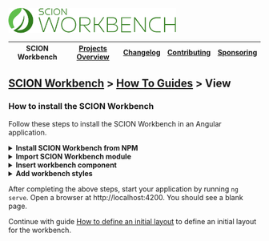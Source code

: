 <a href="/README.md"><img src="/resources/branding/scion-workbench-banner.svg" height="50" alt="SCION Workbench"></a>

| SCION Workbench | [Projects Overview][menu-projects-overview] | [Changelog][menu-changelog] | [Contributing][menu-contributing] | [Sponsoring][menu-sponsoring] |  
| --- | --- | --- | --- | --- |

## [SCION Workbench][menu-home] > [How To Guides][menu-how-to] > View

### How to install the SCION Workbench

Follow these steps to install the SCION Workbench in an Angular application.

<details>
    <summary><strong>Install SCION Workbench from NPM</strong></summary>
    <br>

Run the following command to install the SCION Workbench and required dependencies.

```console
npm install @scion/workbench @scion/workbench-client @scion/toolkit @scion/components @scion/microfrontend-platform @angular/cdk --save
```

</details>

<details>
    <summary><strong>Import SCION Workbench module</strong></summary>
    <br>

Open `app.module.ts` and import the `WorkbenchModule`. The lines to be added are marked with `[+]`.

```ts
    import {NgModule} from '@angular/core';
    import {AppComponent} from './app.component';
[+] import {WorkbenchModule} from '@scion/workbench';
[+] import {BrowserAnimationsModule} from '@angular/platform-browser/animations';
    import {RouterModule} from '@angular/router';
    import {BrowserModule} from '@angular/platform-browser';

    @NgModule({
      declarations: [AppComponent],
      imports: [
[+]     WorkbenchModule.forRoot(),
        RouterModule.forRoot([]),
        BrowserModule,
[+]     BrowserAnimationsModule,
      ],
      bootstrap: [AppComponent],
    })
    export class AppModule {
    }
```
</details>

<details>
    <summary><strong>Insert workbench component</strong></summary>
    <br>

Open `app.component.html` and replace it with the following content:

```html 
<wb-workbench></wb-workbench>
```

The workbench itself does not position nor lay out the `<wb-workbench>` component. Depending on your requirements, you may want the workbench to fill the entire page viewport or only parts of it, for example, if you have a header, footer, or navigation panel.

For a quick start, position the workbench absolutely and align it with the page viewport. Open `app.component.scss` and replace it with the following content:
```scss
  wb-workbench {
    position: absolute;
    inset: 0;
  }
```
</details>

<details>
    <summary><strong>Add workbench styles</strong></summary>
    <br>

The workbench requires some styles to be imported into `styles.scss`, as follows:

```scss
@use '@scion/workbench';
``` 

Also, download the workbench icon font from <a href="https://github.com/SchweizerischeBundesbahnen/scion-workbench/raw/master/resources/scion-workbench-icons/fonts/fonts.zip">GitHub</a>, unzip the font files, and place the extracted files in the `assets/fonts` folder.

> Deploying the application in a subdirectory requires the additional steps described [here][link-how-to-configure-icons-if-deploying-app-in-subdirectory].

</details>

After completing the above steps, start your application by running `ng serve`. Open a browser at http://localhost:4200. You should see a blank page.

Continue with guide [How to define an initial layout][link-how-to-define-initial-layout] to define an initial layout for the workbench.

[link-how-to-define-initial-layout]: /docs/site/howto/how-to-define-initial-layout.md
[link-how-to-configure-icons-if-deploying-app-in-subdirectory]: /docs/site/howto/how-to-icons.md#deploying-the-app-in-a-subdirectory

[menu-how-to]: /docs/site/howto/how-to.md

[menu-home]: /README.md
[menu-projects-overview]: /docs/site/projects-overview.md
[menu-changelog]: /docs/site/changelog.md
[menu-contributing]: /CONTRIBUTING.md
[menu-sponsoring]: /docs/site/sponsoring.md
